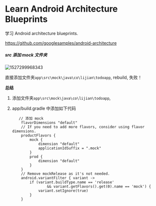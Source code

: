 # Learn Android Architecture Blueprints

学习 Android architecture blueprints.

https://github.com/googlesamples/android-architecture



##### src 添加 mock 文件夹

![1527299968343](../../LIJIAN~1/AppData/Local/Temp/1527299968343.png)

直接添加文件夹`app\src\mock\java\co\lijian\todoapp`, rebuild, 失败！

**总结**

1. 添加文件夹`app\src\mock\java\co\lijian\todoapp`,

2. app/build.gradle 中添加如下代码

   ```
      // 添加 mock
       flavorDimensions "default"
       // If you need to add more flavors, consider using flavor dimensions.
       productFlavors {
           mock {
               dimension "default"
               applicationIdSuffix = ".mock"
           }
           prod {
               dimension "default"
           }
       }
       // Remove mockRelease as it's not needed.
       android.variantFilter { variant ->
           if (variant.buildType.name == 'release'
                   && variant.getFlavors().get(0).name == 'mock') {
               variant.setIgnore(true)
           }
       }
   ```

   